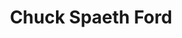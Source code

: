 ---
title: "Chuck Spaeth Ford"
url: /sleepy-eye/chuck-spaeth-ford-3rd-ave-southwest/
shop: Autohaus
---